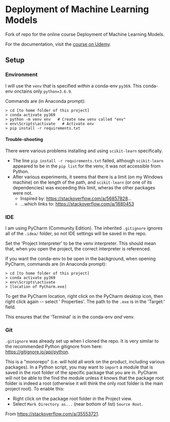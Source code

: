 # Deployment of Machine Learning Models
Fork of repo for the online course Deployment of Machine Learning Models.

For the documentation, visit the [course on Udemy](https://www.udemy.com/deployment-of-machine-learning-models/?couponCode=TIDREPO).

## Setup
### Environment
I will use the `venv` that is specified *within* a conda-env `py369`. This conda-env onctains only `python=3.6.9`.

Commands are (in Anaconda prompt):
```
> cd [to home folder of this project]
> conda activate py369
> python -m venv env   # Create new venv called "env"
> env\Scripts\activate   # Activate env
> pip install -r requirements.txt
```

#### Trouble-shooting
There were various problems installing and using `scikit-learn` specifically. 

- The line `pip install -r requirements.txt` failed, although `scikit-learn` appeared to be in the `pip list` for the venv, it was not accessible from Python.
- After various experiments, it seems that there is a limit (on my Windows machine) on the length of the path, and `scikit-learn` (or one of its dependencies) was exceeding this limit, wheras the other packages were not.  
    - Inspired by: <https://stackoverflow.com/a/56857828>...
    - ...which links to: <https://stackoverflow.com/a/1880453>


### IDE
I am using PyCharm (Community Edition). The inherited `.gitignore` ignores all of the `.idea/` folder, so not IDE settings will be saved in the repo.

Set the 'Project Interpreter' to be the venv interpreter. This should mean that, when you open the project, the correct interpreter is referenced.

If you want the conda-env to be open in the background, when opening PyCharm, commands are (in Anaconda prompt):
```
> cd [to home folder of this project]
> conda activate py369
> env\Scripts\activate
> [location of PyCharm.exe] 
```
To get the PyCharm location, right click on the PyCharm desktop icon, then right click again -- select ' Properties'. The path to the `.exe` is in the 'Target:' field.

This ensures that the 'Terminal' is in the conda-env *and* venv. 

### Git
`.gitignore` was already set up when I cloned the repo. It is very similar to the recommended Python gitignore from here: <https://gitignore.io/api/python>.

This is a "monorepo" (i.e. will hold all work on the product, including various packages). In a Python script, you may want to `import` a module that is saved in the root folder of the specific package that you are in. PyCharm will not be able to the find the module unless it knows that the package root folder is indeed a root (otherwise it will think the only root folder is the main project root). To enable this:

- Right click on the package root folder in the Project view.
- Select `Mark Directory as...` (near bottom of list) `Source Root`.

From <https://stackoverflow.com/a/35553721>.
